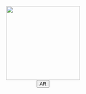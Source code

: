 <center><a href="https://ar-code.com/KQzUuGsRn" target="_blank"><img src="https://ar-code.com/KQzUuGsRn/ar" width="200px" /><br><button style="altura: 40px;largura: 78px;cor de fundo: #007aff;cor: branco;preenchimento: 0px 10px;borda: nenhuma;raio da borda: 10px;alinhamento do texto: centralizado;decoração do texto: nenhuma;tamanho da fonte: 20px;cursor: ponteiro;transição: cor de fundo 0,3s atenuação;sombra da caixa: 0 2px 5px rgba(0, 0, 0, 0,2);espessura da fonte: 500;família da fonte: Arial;"> AR</button></a></center>